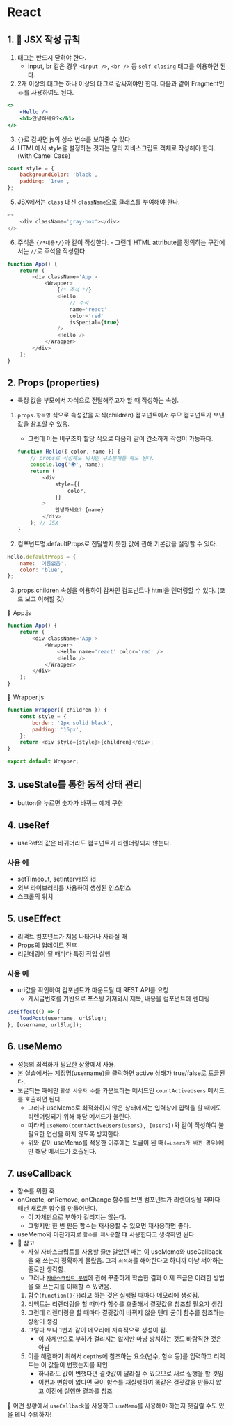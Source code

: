 # React

## 1. 📕 JSX 작성 규칙

1. 태그는 반드시 닫혀야 한다.
    - input, br 같은 경우 `<input />`, `<br />` 등 `self closing` 태그를 이용하면 된다.
2. 2개 이상의 태그는 하나 이상의 태그로 감싸져야만 한다.
   다음과 같이 Fragment인 `<>`를 사용하여도 된다.

```jsx
<>
    <Hello />
    <h1>안녕하세요?</h1>
</>
```

3.  `{}`로 감싸면 js의 상수 변수를 보여줄 수 있다.
4.  HTML에서 style을 설정하는 것과는 달리 자바스크립트 객체로 작성해야 한다. (with Camel Case)

```javascript
const style = {
    backgroundColor: 'black',
    padding: '1rem',
};
```

5. JSX에서는 `class` 대신 `className`으로 클래스를 부여해야 한다.

```javascript
<>
    <div className='gray-box'></div>
</>
```

6. 주석은 `{/*내용*/}`과 같이 작성한다. - 그런데 HTML attribute를 정의하는 구간에서는 `//`로 주석을 작성한다.

```javascript
function App() {
    return (
        <div className='App'>
            <Wrapper>
                {/* 주석 */}
                <Hello
                    // 주석
                    name='react'
                    color='red'
                    isSpecial={true}
                />
                <Hello />
            </Wrapper>
        </div>
    );
}
```

## 2. Props (properties)

-   특정 값을 부모에서 자식으로 전달해주고자 할 때 작성하는 속성.

1. `props.항목명` 식으로 속성값을 자식(children) 컴포넌트에서 부모 컴포넌트가 보낸 값을 참조할 수 있음.

    - 그런데 이는 비구조화 할당 식으로 다음과 같이 간소하게 작성이 가능하다.

    ```javascript
    function Hello({ color, name }) {
        // props로 작성해도 되지만 구조분해를 해도 된다.
        console.log('🌍', name);
        return (
            <div
                style={{
                    color,
                }}
            >
                안녕하세요? {name}
            </div>
        ); // JSX
    }
    ```

2. 컴포넌트명.defaultProps로 전달받지 못한 값에 관해 기본값을 설정할 수 있다.

```javascript
Hello.defaultProps = {
    name: '이름없음',
    color: 'blue',
};
```

3. props.children 속성을 이용하여 감싸인 컴포넌트나 html을 렌더링할 수 있다. (코드 보고 이해할 것)

💾 App.js

```javascript
function App() {
    return (
        <div className='App'>
            <Wrapper>
                <Hello name='react' color='red' />
                <Hello />
            </Wrapper>
        </div>
    );
}
```

💾 Wrapper.js

```javascript
function Wrapper({ children }) {
    const style = {
        border: '2px solid black',
        padding: '16px',
    };
    return <div style={style}>{children}</div>;
}

export default Wrapper;
```

## 3. useState를 통한 동적 상태 관리

-   button을 누르면 숫자가 바뀌는 예제 구현

## 4. useRef

-   useRef의 값은 바뀌더라도 컴포넌트가 리렌더링되지 않는다.

### 사용 예

-   setTimeout, setInterval의 id
-   외부 라이브러리를 사용하여 생성된 인스턴스
-   스크롤의 위치

## 5. useEffect

-   리액트 컴포넌트가 처음 나타거나 사라질 때
-   Props의 업데이트 전후
-   리런데링이 될 때마다 특정 작업 실행

### 사용 예

-   uri값을 확인하여 컴포넌트가 마운트될 때 REST API를 요청
    -   게시글번호를 기반으로 포스팅 가져와서 제목, 내용을 컴포넌트에 렌더링

```javascript
useEffect(() => {
    loadPost(username, urlSlug);
}, [username, urlSlug]);
```

## 6. useMemo

-   성능의 최적화가 필요한 상황에서 사용.
-   본 실습에서는 계정명(username)을 클릭하면 active 상태가 true/false로 토글된다.
-   토글되는 때에만 `활성 사용자 수`를 카운트하는 메서드인 `countActiveUsers` 메서드를 호출하면 된다.
    -   그러나 useMemo로 최적화하지 않은 상태에서는 입력창에 입력을 할 때에도 리렌더링되기 위해 해당 메서드가 불린다.
    -   따라서 `useMemo(countActiveUsers(users), [users])`와 같이 작성하여 불필요한 연산을 하지 않도록 방지한다.
    -   위와 같이 useMemo를 적용한 이후에는 토글이 된 때`(=users가 바뀐 경우)`에만 해당 메서드가 호출된다.

## 7. useCallback

-   함수를 위한 훅
-   onCreate, onRemove, onChange 함수를 보면 컴포넌트가 리렌더링될 때마다 매번 새로운 함수를 만들어낸다.
    -   이 자체만으로 부하가 걸리지는 않는다.
    -   그렇지만 한 번 만든 함수는 재사용할 수 있으면 재사용하면 좋다.
-   useMemo와 마찬가지로 `함수를 재사용`할 떄 사용한다고 생각하면 된다.
-   💪 참고
    -   사실 자바스크립트를 사용할 줄`만` 알았던 때는 이 useMemo와 useCallback을 왜 쓰는지 정확하게 몰랐음.
        그저 `최적화`를 해야한다고 하니까 마냥 써야하는 줄로만 생각함.
    -   그러나 [`자바스크립트 문법`](https://ko.javascript.info/)에 관해 꾸준하게 학습한 결과 이제 조금은 이러한 방법을 왜 쓰는지를 이해할 수 있었음.
    1.  함수(`function(){}`)라고 하는 것은 실행될 때마다 메모리에 생성됨.
    2.  리액트는 리렌더링을 할 때마다 함수를 호출해서 결괏값을 참조할 필요가 생김
    3.  그런데 리렌더링을 할 때마다 결괏값이 바뀌지 않을 텐데 굳이 함수를 참조하는 상황이 생김
    4.  그렇다 보니 1번과 같이 메모리에 지속적으로 생성이 됨.
        -   이 자체만으로 부하가 걸리지는 않지만 마냥 방치하는 것도 바람직한 것은 아님
    5.  이를 해결하기 위해서 `depths`에 참조하는 요소(변수, 함수 등)를 입력하고 리액트는 이 값들이 변했는지를 확인
        -   하나라도 값이 변했다면 결괏값이 달라질 수 있으므로 새로 실행을 할 것임
        -   이전과 변함이 없다면 굳이 함수를 재실행하여 똑같은 결괏값을 만들지 않고 이전에 실행한 결과를 참조

📢 어떤 상황에서 `useCallback`을 사용하고 `useMemo`를 사용해야 하는지 헷갈릴 수도 있을 테니 주의하자!
